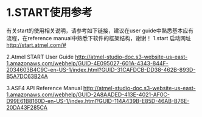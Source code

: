 # 1.START使用参考

有关start的使用相关说明，请参考如下链接，建议在user guide中熟悉基本应有流程，在reference manual中熟悉下软件的框架结构，谢谢！
1.start 启动网址
http://start.atmel.com/#

2.Atmel START User Guide
http://atmel-studio-doc.s3-website-us-east-1.amazonaws.com/webhelp/GUID-4E095027-601A-4343-844F-2034603B4C9C-en-US-1/index.html?GUID-31CAFDCB-DD38-462B-893D-B5A7DC63B24A

3.ASF4 API Reference Manual
http://atmel-studio-doc.s3-website-us-east-1.amazonaws.com/webhelp/GUID-2A8AADED-413E-4021-AF0C-D99E61B8160D-en-US-1/index.html?GUID-114A439B-E85D-46AB-B76E-20DA43F285CA



